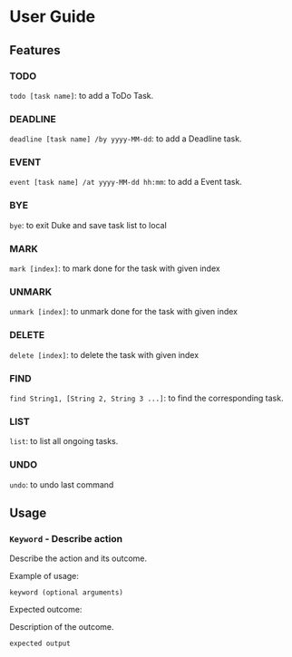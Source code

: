 # User Guide

## Features 

### TODO
`todo [task name]`: to add a ToDo Task.
### DEADLINE
`deadline [task name] /by yyyy-MM-dd`: to add a Deadline task.
### EVENT
`event [task name] /at yyyy-MM-dd hh:mm`: to add a Event task.
### BYE
`bye`: to exit Duke and save task list to local
### MARK
`mark [index]`: to mark done for the task with given index
### UNMARK
`unmark [index]`: to unmark done for the task with given index
### DELETE
`delete [index]`: to delete the task with given index
### FIND
`find String1, [String 2, String 3 ...]`: to find the corresponding task.
### LIST
`list`: to list all ongoing tasks.
### UNDO
`undo`: to undo last command

## Usage

### `Keyword` - Describe action

Describe the action and its outcome.

Example of usage: 

`keyword (optional arguments)`

Expected outcome:

Description of the outcome.

```
expected output
```
